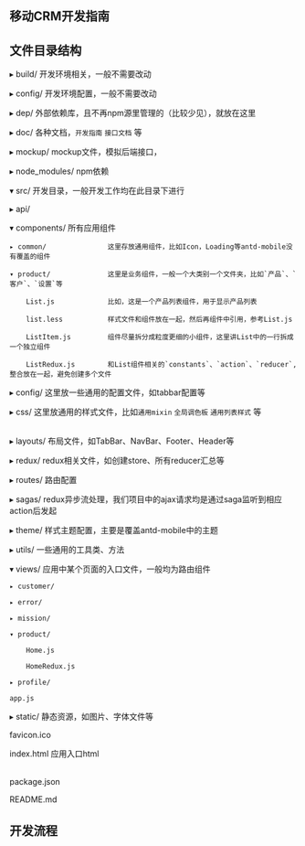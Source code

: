## 移动CRM开发指南

## 文件目录结构

▸ build/						开发环境相关，一般不需要改动

▸ config/						开发环境配置，一般不需要改动

▸ dep/						外部依赖库，且不再npm源里管理的（比较少见），就放在这里

▸ doc/						各种文档，`开发指南` `接口文档` 等

▸ mockup/					mockup文件，模拟后端接口，

▸ node_modules/				npm依赖

▾ src/						开发目录，一般开发工作均在此目录下进行

  ▸ api/

  ▾ components/				所有应用组件

    ▸ common/				这里存放通用组件，比如Icon，Loading等antd-mobile没有覆盖的组件
    
    ▾ product/				这里是业务组件，一般一个大类别一个文件夹，比如`产品`、`客户`、`设置`等
    
        List.js				比如，这是一个产品列表组件，用于显示产品列表
        
        list.less			样式文件和组件放在一起，然后再组件中引用，参考List.js
        
        ListItem.js			组件尽量拆分成粒度更细的小组件，这里讲List中的一行拆成一个独立组件
        
        ListRedux.js		和List组件相关的`constants`、`action`、`reducer`,整合放在一起，避免创建多个文件
        
  ▸ config/					这里放一些通用的配置文件，如tabbar配置等

  ▸ css/						这里放通用的样式文件，比如`通用mixin` `全局调色板` `通用列表样式` 等	

​			
  ▸ layouts/					布局文件，如TabBar、NavBar、Footer、Header等

  ▸ redux/					redux相关文件，如创建store、所有reducer汇总等

  ▸ routes/					路由配置

  ▸ sagas/					redux异步流处理，我们项目中的ajax请求均是通过saga监听到相应action后发起

  ▸ theme/					样式主题配置，主要是覆盖antd-mobile中的主题

  ▸ utils/						一些通用的工具类、方法

  ▾ views/					应用中某个页面的入口文件，一般均为路由组件

    ▸ customer/
    
    ▸ error/
    
    ▸ mission/
    
    ▾ product/
    
        Home.js
        
        HomeRedux.js
        
    ▸ profile/
    
    app.js
▸ static/						静态资源，如图片、字体文件等

  favicon.ico

  index.html					应用入口html

​	
  package.json

  README.md



## 开发流程

